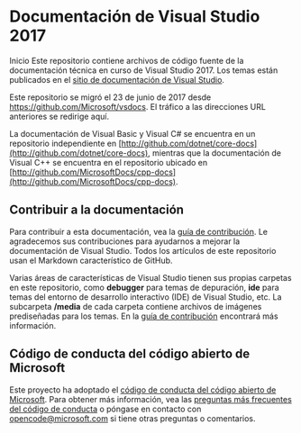 # <a name="visual-studio-2017-documentation"></a>Documentación de Visual Studio 2017

Inicio Este repositorio contiene archivos de código fuente de la documentación técnica en curso de Visual Studio 2017. Los temas están publicados en el [sitio de documentación de Visual Studio](https://docs.microsoft.com/visualstudio).

Este repositorio se migró el 23 de junio de 2017 desde https://github.com/Microsoft/vsdocs. El tráfico a las direcciones URL anteriores se redirige aquí.

La documentación de Visual Basic y Visual C# se encuentra en un repositorio independiente en [http://github.com/dotnet/core-docs](http://github.com/dotnet/core-docs), mientras que la documentación de Visual C++ se encuentra en el repositorio ubicado en [http://github.com/MicrosoftDocs/cpp-docs](http://github.com/MicrosoftDocs/cpp-docs).

## <a name="contributing-to-the-documentation"></a>Contribuir a la documentación

Para contribuir a esta documentación, vea la [guía de contribución](CONTRIBUTING.md).
Le agradecemos sus contribuciones para ayudarnos a mejorar la documentación de Visual Studio. Todos los artículos de este repositorio usan el Markdown característico de GitHub.

Varias áreas de características de Visual Studio tienen sus propias carpetas en este repositorio, como **debugger** para temas de depuración, **ide** para temas del entorno de desarrollo interactivo (IDE) de Visual Studio, etc. La subcarpeta **/media** de cada carpeta contiene archivos de imágenes prediseñadas para los temas. En la [guía de contribución](CONTRIBUTING.md) encontrará más información.

## <a name="microsoft-open-source-code-of-conduct"></a>Código de conducta del código abierto de Microsoft

Este proyecto ha adoptado el [código de conducta del código abierto de Microsoft](https://opensource.microsoft.com/codeofconduct/).
Para obtener más información, vea las [preguntas más frecuentes del código de conducta](https://opensource.microsoft.com/codeofconduct/faq/) o póngase en contacto con [opencode@microsoft.com](mailto:opencode@microsoft.com) si tiene otras preguntas o comentarios.


